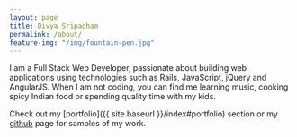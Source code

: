 ```yaml
---
layout: page
title: Divya Sripadham
permalink: /about/
feature-img: "/img/fountain-pen.jpg"
---
```


I am a Full Stack Web Developer, passionate about building web applications using technologies such as Rails, JavaScript, jQuery and AngularJS. When I am not coding, you can find me learning music, cooking spicy Indian food or spending quality time with my kids.

Check out my [portfolio]({{ site.baseurl }}/index#portfolio) section or my [github](https://github.com/divyasripadham) page for samples of my work.
